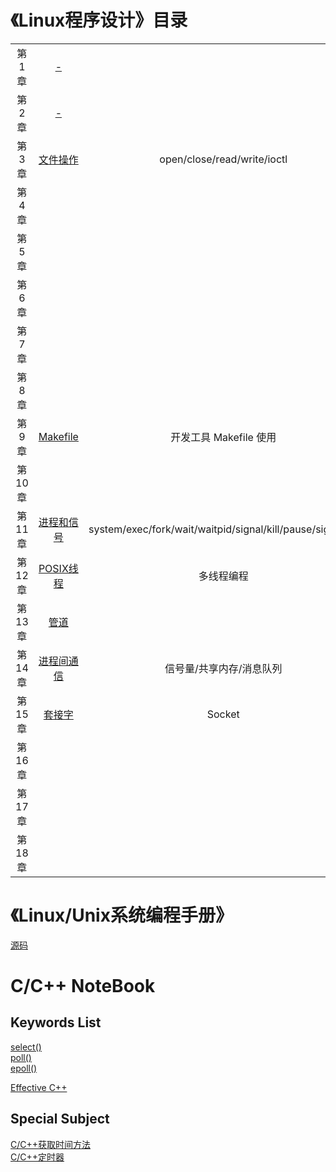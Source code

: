 # 《Linux程序设计》目录

||||
|:--:|:--:|:--:|
|第1章|[-]()||
|第2章|[-]()|| 
|第3章|[文件操作](https://github.com/breakerthb/LinuxPrograming/blob/master/03_FileOperate.md)|open/close/read/write/ioctl|
|第4章|[]()||  
|第5章|[]()||  
|第6章|[]()||  
|第7章|[]()||  
|第8章|[]()||  
|第9章|[Makefile](https://github.com/breakerthb/LinuxPrograming/blob/master/09_Makefile.md)|开发工具 Makefile 使用|  
|第10章|[]()||  
|第11章|[进程和信号](https://github.com/breakerthb/LinuxPrograming/blob/master/11_ProcessAndSignal.md)|system/exec/fork/wait/waitpid/signal/kill/pause/sigaction|  
|第12章|[POSIX线程](https://github.com/breakerthb/LinuxPrograming/blob/master/12_Thread.md)|多线程编程|    
|第13章|[管道](https://github.com/breakerthb/LinuxPrograming/blob/master/13_Pipe.md)||  
|第14章|[进程间通信](https://github.com/breakerthb/LinuxPrograming/blob/master/14_ShareBuf.md)|信号量/共享内存/消息队列|  
|第15章|[套接字](https://github.com/breakerthb/LinuxPrograming/blob/master/15_Socket.md)|Socket|  
|第16章|[]()||  
|第17章|[]()||  
|第18章|[]()||  

# 《Linux/Unix系统编程手册》

[源码](http://www.man7.org/tlpi/code/online/all_files_by_chapter.html)


# C/C++ NoteBook

## Keywords List

[select()](https://github.com/breakerthb/LinuxPrograming/tree/master/NoteBook/select.md)  
[poll()](https://github.com/breakerthb/LinuxPrograming/tree/master/NoteBook/poll.md)  
[epoll()](https://github.com/breakerthb/LinuxPrograming/tree/master/NoteBook/epoll.md)   

[Effective C++](https://github.com/breakerthb/LinuxPrograming/tree/master/NoteBook/EffectiveC.md)   

## Special Subject

[C/C++获取时间方法](https://github.com/breakerthb/LinuxPrograming/tree/master/NoteBook/Time.md)  
[C/C++定时器](https://github.com/breakerthb/LinuxPrograming/tree/master/NoteBook/Timer.md)